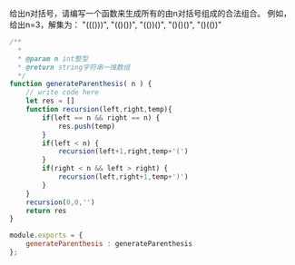 给出n对括号，请编写一个函数来生成所有的由n对括号组成的合法组合。
例如，给出n=3，解集为：
"((()))", "(()())", "(())()", "()()()", "()(())"
```js
/**
  * 
  * @param n int整型 
  * @return string字符串一维数组
  */
function generateParenthesis( n ) {
    // write code here
    let res = []
    function recursion(left,right,temp){
        if(left == n && right == n) {
            res.push(temp)
        }
        if(left < n) {
            recursion(left+1,right,temp+'(')
        }
        if(right < n && left > right) {
            recursion(left,right+1,temp+')')
        }
    }
    recursion(0,0,'')
    return res
}

module.exports = {
    generateParenthesis : generateParenthesis
};
```